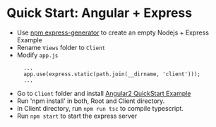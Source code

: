 # Quick Start: Angular + Express

- Use [npm express-generator](https://www.npmjs.com/package/express-generator) to create an empty Nodejs + Express Example
- Rename `Views` folder to `Client`
- Modify `app.js`
  ```
    ...
    app.use(express.static(path.join(__dirname, 'client')));
    ...
  ```
- Go to `Client` folder and install [Angular2 QuickStart Example](https://github.com/angular/quickstart)
- Run 'npm install' in both, Root and Client directory.
- In Client directory, run `npm run tsc` to compile typescript.
- Run `npm start` to start the express server
